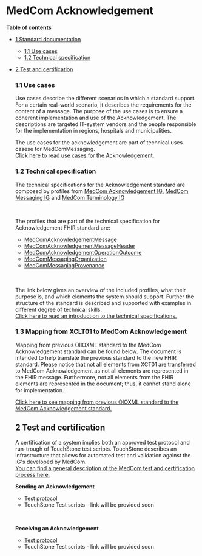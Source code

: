 <!-- <a href="https://medcomdk.github.io/MedComLandingPage/">Return</a> -->
<!-- HomePage -->

# MedCom Acknowledgement  

 **Table of contents**
* [1 Standard documentation](#1-standard-documentation)
  * [1.1 Use cases](#11-use-cases)
  * [1.2 Technical specification](#12-technical-specification)
* [2 Test and certification](#2-test-and-certification)


  <!-- > Clinical guidelines for application and use cases are in both Danish and English. The remaining documentation will solely be in English.
<br> -->

This page presents MedCom's Acknowledgement FHIR&reg;&copy; standard (Danish: Kvittering). An Acknowledgement message corresponds to a receipt of a delivered message. Every time a system receives a MedCom FHIR message, e.g. a HospitalNotification or a CareCommunication, it shall be acknowledged with a MedCom Acknowledgement message, stating if the transfer was successful and the message validated correctly or not. In other words, does a MedCom Acknowledgement message hold information about how delivery of a message went. [MedCom FHIR messaging complies with reliable messaging and associated governance](https://medcomdk.github.io/MedCom-FHIR-Communication/#network-layer), which describes the value and needs for acknowledge all messages.

The Acknowledgement is sent as a message and therefore follows the general MedCom FHIR messaging structure, except that the carbon-copy destination is not allowed. The Acknowledge message is released when the receiving system receives the originally sent message from the sending system.
The standard will in time replace the existing; EDIFACT <a href="http://svn.medcom.dk/svn/releases/Standarder/Den%20gode%20CONTRL/EDI/Dokumentation/" target="_blank">CTLO1-03</a> and
<a href="http://svn.medcom.dk/svn/releases/Standarder/Den%20gode%20CONTRL/XML/Dokumentation/" target="_blank">XCTLO1-03</a>.


## 1 Standard documentation 
The standard documentation below provides the necessary content to understand the needs for modernisation, the role of the Acknowledgement message, what to implement and how to get a MedCom certificate. The standard documentation for Acknowledgement includes:
  * Use cases
  * Technical Specifications in terms of the relevant IGs and clinical introduction to the content of the IG.
<p>&nbsp;</p>

<!-- ### 1.1 Clinical Guidelines 
The clinical guidelines is the foundation for the *STANDARDNAME* standard. It describes the clinical needs for the modernization, the requirement for the content of the standard and how the standard supports the business requirements. It is the primary textual part of the documentation for *STANDARDNAME*. It is important for both implementers and business specialists to understand the clinical guidelines to ensure that the implemented standard supports the requirements.

Below can the clinical guidelines in Danish and English be found:

[Danish: Sundhedsfaglige retningslinjer](assets/documents/Clinical-guidelines-DA.md) <br> 
[English: Clinical guidelines](assets/documents/Clinical-guidelines-ENG.md)  -->

### 1.1 Use cases
Use cases describe the different scenarios in which a standard support. For a certain real-world scenario, it describes the requirements for the content of a message. The purpose of the use cases is to ensure a coherent implementation and use of the Acknowledgement. The descriptions are targeted IT-system vendors and the people responsible for the implementation in regions, hospitals and municipalities.

The use cases for the acknowledgement are part of technical uses casese for MedComMessaging.<br> 
<a href="https://medcomdk.github.io/dk-medcom-messaging/#11-uses-cases" target="_blank">Click here to read use cases for the Acknowledgement.</a>  
<!-- Below, you can find the use cases both in Danish and English : -->

<!-- [Danish: Use cases](assets/documents/UseCases-DA.md) <br> 
[English: Use cases](assets/documents/UseCases-ENG.md)  -->

### 1.2 Technical specification
The technical specifications for the Acknowledgement standard are composed by profiles from <a href="https://medcomfhir.dk/ig/acknowledgement/" target="_blank">MedCom Acknowledgement IG</a>, <a href="https://medcomfhir.dk/ig/messaging/" target="_blank">MedCom Messaging IG</a> and <a href="https://medcomfhir.dk/ig/terminology/" target="_blank">MedCom Terminology IG</a>
<p>&nbsp;</p>

The profiles that are part of the technical specification for Acknowledgement FHIR standard are: 
* <a href="https://medcomfhir.dk/ig/acknowledgement/StructureDefinition-medcom-messaging-acknowledgement.html" target="_blank">MedComAcknowledgementMessage</a>
* <a href="https://medcomfhir.dk/ig/acknowledgement/StructureDefinition-medcom-messaging-acknowledgementHeader.html" target="_blank">MedComAcknowledgementMessageHeader</a>
* <a href="https://medcomfhir.dk/ig/acknowledgement/StructureDefinition-medcom-acknowledgement-operationoutcome.html"> MedComAcknowledgementOperationOutcome</a>
* <a href="https://medcomfhir.dk/ig/messaging/StructureDefinition-medcom-messaging-organization.html" target="_blank">MedComMessagingOrganization</a>  
* <a href="https://medcomfhir.dk/ig/messaging/StructureDefinition-medcom-messaging-provenance.html" target="_blank">MedComMessagingProvenance</a>
<br>
<br>

The link below gives an overview of the included profiles, what their purpose is, and which elements the system should support. Further the structure of the standard is described and supported with examples in different degree of technical skills. <br>
[Click here to read an introduction to the technical specifications.](assets/documents/IntroToTecSpecENG.md)

### 1.3 Mapping from XCLT01 to MedCom Acknowledgement
 Mapping from previous OIIOXML standard to the MedCom Acknowledgement standard can be found below. The document is intended to help translate the previous standard to the new FHIR standard. Please notice that not all elements from <a herf ="https://svn.medcom.dk/svn/releases/Standarder/Den%20gode%20CONTRL/XML/Dokumentation/XCTL01.pdf" tagret="_blank">XCT01</a> are transferred to MedCom Acknowledgement as not all elements are represented in the FHIR message. Furthermore, not all elements from the FHIR elements are represented in the document; thus, it cannot stand alone for implementation.
<br>

[Click here to see mapping from previous OIOXML standard to the MedCom Acknowledgement standard.](/assets/documents/Map_between_OIOXML_and_Ack.md)


## 2 Test and certification
A certification of a system implies both an approved test protocol and run-trough of TouchStone test scripts. TouchStone describes an infrastructure that allows for automated test and validation against the IG's developed by MedCom. 
<br>
<a href="https://medcomdk.github.io/MedComLandingPage/#3-test-and-certification" target="_blank"> You can find a general description of the MedCom test and certification process here.</a> 

**Sending an Acknowledgement**
* [Test protocol](FHIR-acknowledgement_afsendelse_testprotokol.docx) 
* TouchStone Test scripts - link will be provided soon
<p>&nbsp;</p>

**Receiving an Acknowledgement**
* [Test protocol](FHIR-acknowledgement_modtagelse_testprotokol.docx) 
* TouchStone Test scripts - link will be provided soon

